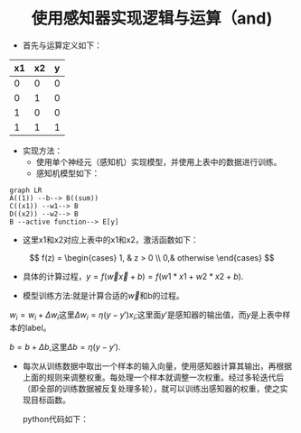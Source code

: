 <center><h1>使用感知器实现逻辑与运算（and)</h1></center>

- 首先与运算定义如下：

| x1   | x2   | y    |
| ---- | ---- | ---- |
| 0    | 0    | 0    |
| 0    | 1    | 0    |
| 1    | 0    | 0    |
| 1    | 1    | 1    |

- 实现方法：	
  - 使用单个神经元（感知机）实现模型，并使用上表中的数据进行训练。
  - 感知机模型如下：

```mermaid
graph LR
A((1)) --b--> B((sum))
C((x1)) --w1--> B
D((x2)) --w2--> B
B --active function--> E[y]
```

- 这里x1和x2对应上表中的x1和x2，激活函数如下：

$$
f(z) = \begin{cases}  
1, & z > 0 \\
0,& otherwise
\end{cases}
$$

- 具体的计算过程，$y=f(\vec w \vec x+b)=f(w1*x1+w2*x2+b)$.

- 模型训练方法:就是计算合适的$\vec w$和b的过程。

$w_i=w_i + \Delta w_i$这里$\Delta w_i=\eta(y-y')x_i$;这里面$y'$是感知器的输出值，而$y$是上表中样本的label。

$b=b+\Delta b$,这里$\Delta b = \eta (y-y')$.

- 每次从训练数据中取出一个样本的输入向量，使用感知器计算其输出，再根据上面的规则来调整权重。每处理一个样本就调整一次权重。经过多轮迭代后（即全部的训练数据被反复处理多轮），就可以训练出感知器的权重，使之实现目标函数。

  python代码如下：